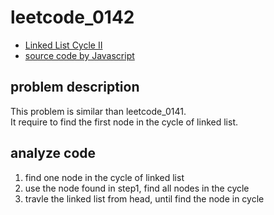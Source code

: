 # leetcode_0142

- [Linked List Cycle II](https://leetcode.com/problems/linked-list-cycle-ii/)
- [source code by Javascript](leetcode_0142.js)

## problem description

This problem is similar than leetcode_0141.  
It require to find the first node in the cycle of linked list.

## analyze code

1. find one node in the cycle of linked list
2. use the node found in step1, find all nodes in the cycle
3. travle the linked list from head, until find the node in cycle
